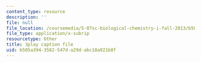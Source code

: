```yaml
---
content_type: resource
description: ''
file: null
file_location: /coursemedia/5-07sc-biological-chemistry-i-fall-2013/b505a3943582547da29dabc18a921b8f_XmS9DYHQHi0.vtt
file_type: application/x-subrip
resourcetype: Other
title: 3play caption file
uid: b505a394-3582-547d-a29d-abc18a921b8f
---
```

